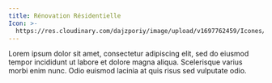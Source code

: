 ```yaml
---
title: Rénovation Résidentielle
Icon: >-
  https://res.cloudinary.com/dajzporiy/image/upload/v1697762459/Icones/carpenter_fs1qr0.svg
---
```


Lorem ipsum dolor sit amet, consectetur adipiscing elit, sed do eiusmod tempor incididunt ut labore et dolore magna aliqua. Scelerisque varius morbi enim nunc. Odio euismod lacinia at quis risus sed vulputate odio.
